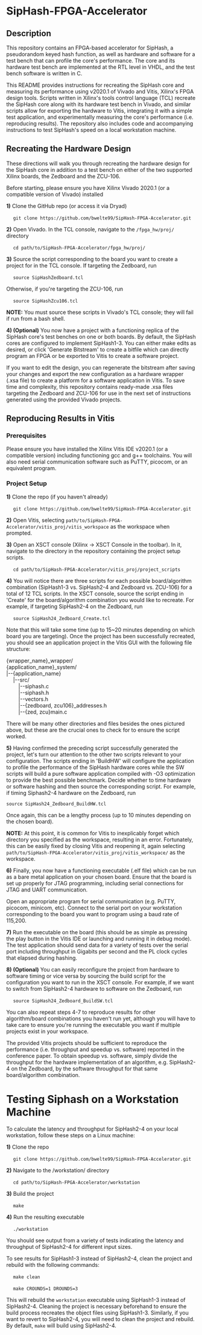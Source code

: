 # SipHash-FPGA-Accelerator
## Description
This repository contains an FPGA-based accelerator for SipHash, a pseudorandom keyed hash function, as well as hardware and software for a test bench that can profile the core's performance.  The core and its hardware test bench are implemented at the RTL level in VHDL, and the test bench software is written in C.

This README provides instructions for recreating the SipHash core and measuring its performance using v2020.1 of Vivado and Vitis, Xilinx's FPGA design tools.  Scripts written in Xilinx's tools control language (TCL) recreate the SipHash core along with its hardware test bench in Vivado, and similar scripts allow for exporting the hardware to Vitis, integrating it with a simple test application, and experimentally measuring the core's performance (i.e. reproducing results).  The repository also includes code and accompanying instructions to test SipHash's speed on a local workstation machine.

## Recreating the Hardware Design

These directions will walk you through recreating the hardware design for the SipHash core in addition to a test bench on either of the two supported Xilinx boards, the Zedboard and the ZCU-106.

Before starting, please ensure you have Xilinx Vivado 2020.1 (or a compatible version of Vivado) installed

**1)** Clone the GitHub repo (or access it via Dryad)

&emsp; `git clone https://github.com/bwelte99/SipHash-FPGA-Accelerator.git`

**2)** Open Vivado.  In the TCL console, navigate to the `/fpga_hw/proj/` directory

&emsp; `cd path/to/SipHash-FPGA-Accelerator/fpga_hw/proj/`

**3)** Source the script corresponding to the board you want to create a project for in the TCL console.  If targeting the Zedboard, run

&emsp; `source SipHashZedboard.tcl`

Otherwise, if you're targeting the ZCU-106, run

&emsp; `source SipHashZcu106.tcl`

**NOTE:** You must source these scripts in Vivado's TCL console; they will fail if run from a bash shell.

**4) (Optional)** You now have a project with a functioning replica of the SipHash core's test benches on one or both boards.  By default, the SipHash cores are configured to implement SipHash1-3.  You can either make edits as desired, or click 'Generate Bitstream' to create a bitfile which can directly program an FPGA or be exported to Vitis to create a software project.

If you want to edit the design, you can regenerate the bitstream after saving your changes and export the new configuration as a hardware wrapper (.xsa file) to create a platform for a software application in Vitis.  To save time and complexity, this repository contains ready-made .xsa files targeting the Zedboard and ZCU-106 for use in the next set of instructions generated using the provided Vivado projects.  

## Reproducing Results in Vitis
### Prerequisites
Please ensure you have installed the Xilinx Vitis IDE v2020.1 (or a compatible version) including functioning gcc and g++ toolchains.  You will also need serial communication software such as PuTTY, picocom, or an equivalent program.

### Project Setup
**1)** Clone the repo (if you haven't already)

&emsp; `git clone https://github.com/bwelte99/SipHash-FPGA-Accelerator.git`

**2)** Open Vitis, selecting `path/to/SipHash-FPGA-Accelerator/vitis_proj/vitis_workspace` as the workspace when prompted.

**3)** Open an XSCT console (Xilinx -> XSCT Console in the toolbar).  In it, navigate to the directory in the repository containing the project setup scripts.

&emsp; `cd path/to/SipHash-FPGA-Accelerator/vitis_proj/project_scripts`

**4)** You will notice there are three scripts for each possible board/algorithm combination (SipHash1-3 vs. SipHash2-4 and Zedboard vs. ZCU-106) for a total of 12 TCL scripts.  In the XSCT console, source the script ending in 'Create' for the board/algorithm combination you would like to recreate.  For example, if targeting SipHash2-4 on the Zedboard, run

&emsp; `source SipHash24_Zedboard_Create.tcl`

Note that this will take some time (up to 15~20 minutes depending on which board you are targeting). Once the project has been successfully recreated, you should see an application project in the Vitis GUI with the following file structure:

{wrapper_name}\_wrapper/  
{application_name}\_system/  
|--{application_name}  
&emsp;    |--src/  
&emsp;&emsp;        |--siphash.c  
&emsp;&emsp;        |--siphash.h  
&emsp;&emsp;        |--vectors.h  
&emsp;&emsp;        |--{zedboard, zcu106}\_addresses.h  
&emsp;&emsp;        |--{zed, zcu}main.c  
        
There will be many other directories and files besides the ones pictured above, but these are the crucial ones to check for to ensure the script worked.

**5)** Having confirmed the preceding script successfully generated the project, let's turn our attention to the other two scripts relevant to your configuration.  The scripts ending in 'BuildHW' will configure the application to profile the performance of the SipHash hardware cores while the SW scripts will build a pure software application compiled with -O3 optimization to provide the best possible benchmark. Decide whether to time hardware or software hashing and then source the corresponding script.  For example, if timing Siphash2-4 hardware on the Zedboard, run

`source SipHash24_Zedboard_BuildHW.tcl`

Once again, this can be a lengthy process (up to 10 minutes depending on the chosen board).

**NOTE:** At this point, it is common for Vitis to inexplicably forget which directory you specified as the workspace, resulting in an error.  Fortunately, this can be easily fixed by closing Vitis and reopening it, again selecting `path/to/SipHash-FPGA-Accelerator/vitis_proj/vitis_workspace/` as the workspace.

**6)** Finally, you now have a functioning executable (.elf file) which can be run as a bare metal application on your chosen board.  Ensure that the board is set up properly for JTAG programming, including serial connections for JTAG and UART communication.

Open an appropriate program for serial communication (e.g. PuTTY, picocom, minicom, etc).  Connect to the serial port on your workstation corresponding to the board you want to program using a baud rate of 115,200.   

**7)** Run the executable on the board (this should be as simple as pressing the play button in the Vitis IDE or launching and running it in debug mode).  The test application should send data for a variety of tests over the serial port including throughput in Gigabits per second and the PL clock cycles that elapsed during hashing.

**8) (Optional)** You can easily reconfigure the project from hardware to software timing or vice versa by sourcing the build script for the configuration you want to run in the XSCT console.  For example, if we want to switch from SipHash2-4 hardware to software on the Zedboard, run

&emsp; `source SipHash24_Zedboard_BuildSW.tcl`

You can also repeat steps 4-7 to reproduce results for other algorithm/board combinations you haven't run yet, although you will have to take care to ensure you're running the executable you want if multiple projects exist in your workspace.

The provided Vitis projects should be sufficient to reproduce the performance (i.e. throughput and speedup vs. software) reported in the conference paper.  To obtain speedup vs. software, simply divide the throughput for the hardware implementation of an algorithm, e.g. SipHash2-4 on the Zedboard, by the software throughput for that same board/algorithm combination.

# Testing Siphash on a Workstation Machine
To calculate the latency and throughput for SipHash2-4 on your local workstation, follow these steps on a Linux machine:

**1)** Clone the repo

&emsp; `git clone https://github.com/bwelte99/SipHash-FPGA-Accelerator.git`

**2)** Navigate to the /workstation/ directory


&emsp; `cd path/to/SipHash-FPGA-Accelerator/workstation`

**3)** Build the project

&emsp; `make`

**4)** Run the resulting executable

&emsp; `./workstation`

You should see output from a variety of tests indicating the latency and throughput of SipHash2-4 for different input sizes.

To see results for SipHash1-3 instead of SipHash2-4, clean the project and rebuild with the following commands:

&emsp; `make clean`

&emsp; `make CROUNDS=1 DROUNDS=3`


This will rebuild the `workstation` executable using SipHash1-3 instead of SipHash2-4.  Cleaning the project is necessary beforehand to ensure the build process recreates the object files using SipHash1-3.  Similarly, if you want to revert to SipHash2-4, you will need to clean the project and rebuild.  By default, `make` will build using SipHash2-4.


